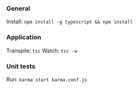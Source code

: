 ### General

Install: `npm install -g typescript && npm install`

### Application

Transpile: `tsc`
Watch: `tsc -w`

### Unit tests

Run: `karma start karma.conf.js`